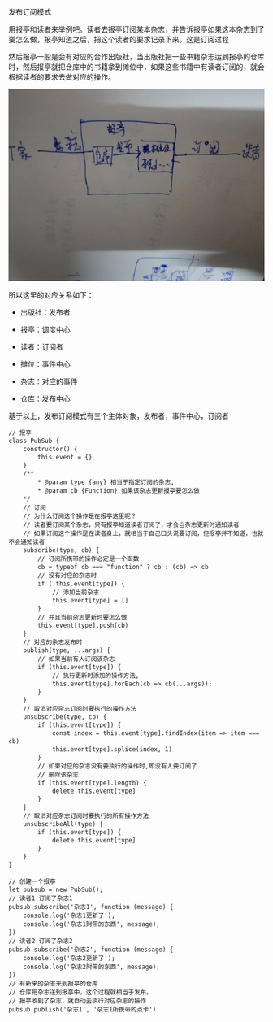 发布订阅模式

用报亭和读者来举例吧。读者去报亭订阅某本杂志，并告诉报亭如果这本杂志到了要怎么做，报亭知道之后，把这个读者的要求记录下来。这是订阅过程

然后报亭一般是会有对应的合作出版社，当出版社把一些书籍杂志运到报亭的仓库时，然后报亭就把仓库中的书籍拿到摊位中，如果这些书籍中有读者订阅的，就会根据读者的要求去做对应的操作。

![](%E5%8F%91%E5%B8%83%E8%AE%A2%E9%98%85%E6%A8%A1%E5%BC%8F.jpg)

所以这里的对应关系如下：
- 出版社：发布者
- 报亭：调度中心
- 读者：订阅者

- 摊位：事件中心
- 杂志：对应的事件

- 仓库：发布中心

基于以上，发布订阅模式有三个主体对象，发布者，事件中心，订阅者

```
// 报亭
class PubSub {
    constructor() {
        this.event = {}
    }
    /**
        * @param type {any} 相当于指定订阅的杂志,
        * @param cb {Function} 如果该杂志更新报亭要怎么做
    */
    // 订阅
    // 为什么订阅这个操作是在报亭这里呢？
    // 读者要订阅某个杂志，只有报亭知道读者订阅了，才会当杂志更新时通知读者
    // 如果订阅这个操作是在读者身上，就相当于自己口头说要订阅，但报亭并不知道，也就不会通知读者
    subscribe(type, cb) {
        // 订阅所携带的操作必定是一个函数
        cb = typeof cb === "function" ? cb : (cb) => cb
        // 没有对应的杂志时
        if (!this.event[type]) {
            // 添加当前杂志
            this.event[type] = []
        }
        // 并且当前杂志更新时要怎么做
        this.event[type].push(cb)
    }
    // 对应的杂志发布时
    publish(type, ...args) {
        // 如果当前有人订阅该杂志
        if (this.event[type]) {
            // 执行更新时添加的操作方法,
            this.event[type].forEach(cb => cb(...args));
        }
    }
    // 取消对应杂志订阅时要执行的操作方法
    unsubscribe(type, cb) {
        if (this.event[type]) {
            const index = this.event[type].findIndex(item => item === cb)
            this.event[type].splice(index, 1)
        }
        // 如果对应的杂志没有要执行的操作时,即没有人要订阅了
        // 删除该杂志
        if (this.event[type].length) {
            delete this.event[type]
        }
    }
    // 取消对应杂志订阅时要执行的所有操作方法
    unsubscribeAll(type) {
        if (this.event[type]) {
            delete this.event[type]
        }
    }
}

// 创建一个报亭
let pubsub = new PubSub();
// 读者1 订阅了杂志1
pubsub.subscribe('杂志1', function (message) {
    console.log('杂志1更新了');
    console.log('杂志1附带的东西', message);
})
// 读者2 订阅了杂志2
pubsub.subscribe('杂志2', function (message) {
    console.log('杂志2更新了');
    console.log('杂志2附带的东西', message);
})
// 有新来的杂志来到报亭的仓库
// 仓库把杂志送到报亭中，这个过程就相当于发布。
// 报亭收到了杂志，就自动去执行对应杂志的操作
pubsub.publish('杂志1', '杂志1所携带的点卡')
```
